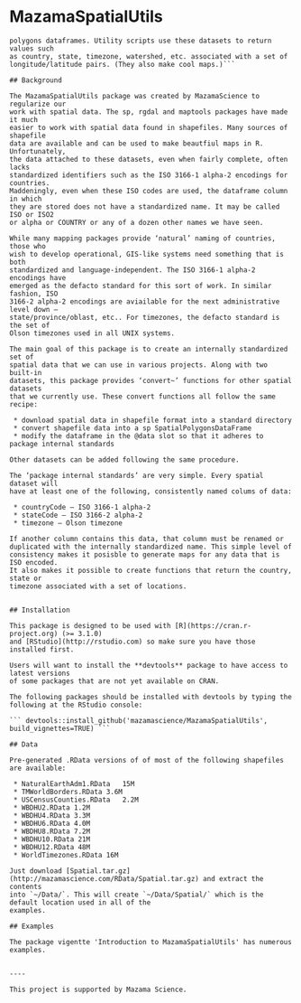 # MazamaSpatialUtils

```A suite of conversion scripts to create internally standardized spatial
polygons dataframes. Utility scripts use these datasets to return values such
as country, state, timezone, watershed, etc. associated with a set of 
longitude/latitude pairs. (They also make cool maps.)```

## Background

The MazamaSpatialUtils package was created by MazamaScience to regularize our
work with spatial data. The sp, rgdal and maptools packages have made it much
easier to work with spatial data found in shapefiles. Many sources of shapefile
data are available and can be used to make beautfiul maps in R. Unfortunately,
the data attached to these datasets, even when fairly complete, often lacks
standardized identifiers such as the ISO 3166-1 alpha-2 encodings for countries.
Maddeningly, even when these ISO codes are used, the dataframe column in which
they are stored does not have a standardized name. It may be called ISO or ISO2
or alpha or COUNTRY or any of a dozen other names we have seen.

While many mapping packages provide ‘natural’ naming of countries, those who
wish to develop operational, GIS-like systems need something that is both
standardized and language-independent. The ISO 3166-1 alpha-2 encodings have
emerged as the defacto standard for this sort of work. In similar fashion, ISO
3166-2 alpha-2 encodings are aviailable for the next administrative level down –
state/province/oblast, etc.. For timezones, the defacto standard is the set of
Olson timezones used in all UNIX systems.

The main goal of this package is to create an internally standardized set of
spatial data that we can use in various projects. Along with two built-in
datasets, this package provides ‘convert~’ functions for other spatial datasets
that we currently use. These convert functions all follow the same recipe:

 * download spatial data in shapefile format into a standard directory
 * convert shapefile data into a sp SpatialPolygonsDataFrame
 * modify the dataframe in the @data slot so that it adheres to package internal standards

Other datasets can be added following the same procedure.

The ‘package internal standards’ are very simple. Every spatial dataset will
have at least one of the following, consistently named colums of data:

 * countryCode – ISO 3166-1 alpha-2
 * stateCode – ISO 3166-2 alpha-2
 * timezone – Olson timezone

If another column contains this data, that column must be renamed or
duplicated with the internally standardized name. This simple level of
consistency makes it posisble to generate maps for any data that is ISO encoded.
It also makes it possible to create functions that return the country, state or
timezone associated with a set of locations.


## Installation

This package is designed to be used with [R](https://cran.r-project.org) (>= 3.1.0)
and [RStudio](http://rstudio.com) so make sure you have those installed first.

Users will want to install the **devtools** package to have access to latest versions 
of some packages that are not yet available on CRAN.

The following packages should be installed with devtools by typing the following at the RStudio console:

``` devtools::install_github('mazamascience/MazamaSpatialUtils', build_vignettes=TRUE) ```

## Data

Pre-generated .RData versions of of most of the following shapefiles are available:

 * NaturalEarthAdm1.RData	15M	 
 * TMWorldBorders.RData	3.6M	 
 * USCensusCounties.RData	2.2M	 
 * WBDHU2.RData	1.2M	 
 * WBDHU4.RData	3.3M	 
 * WBDHU6.RData	4.0M	 
 * WBDHU8.RData	7.2M	 
 * WBDHU10.RData 21M	 
 * WBDHU12.RData 48M	 
 * WorldTimezones.RData	16M

Just download [Spatial.tar.gz](http://mazamascience.com/RData/Spatial.tar.gz) and extract the contents
into `~/Data/`. This will create `~/Data/Spatial/` which is the default location used in all of the
examples.

## Examples

The package vigentte 'Introduction to MazamaSpatialUtils' has numerous examples.


----

This project is supported by Mazama Science.


